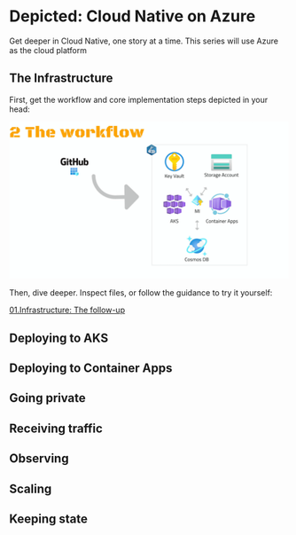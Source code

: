 # Depicted: Cloud Native on Azure

Get deeper in Cloud Native, one story at a time. This series will use Azure as the cloud platform

## The Infrastructure

First, get the workflow and core implementation steps depicted in your head:

<a href="https://www.youtube.com/watch?v=s6sJ0cZUlV8" target="_blank"><img src="images/infra-workflow.png" alt="Ep.1: Infrastructure" /></a>

Then, dive deeper. Inspect files, or follow the guidance to try it yourself:

[01.Infrastructure: The follow-up](01.Platform/README.md)

## Deploying to AKS
## Deploying to Container Apps
## Going private
## Receiving traffic
## Observing
## Scaling
## Keeping state
